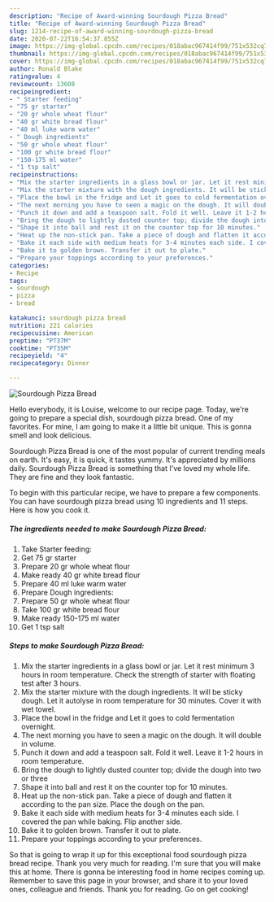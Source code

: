 ```yaml
---
description: "Recipe of Award-winning Sourdough Pizza Bread"
title: "Recipe of Award-winning Sourdough Pizza Bread"
slug: 1214-recipe-of-award-winning-sourdough-pizza-bread
date: 2020-07-22T16:54:37.855Z
image: https://img-global.cpcdn.com/recipes/018abac967414f99/751x532cq70/sourdough-pizza-bread-recipe-main-photo.jpg
thumbnail: https://img-global.cpcdn.com/recipes/018abac967414f99/751x532cq70/sourdough-pizza-bread-recipe-main-photo.jpg
cover: https://img-global.cpcdn.com/recipes/018abac967414f99/751x532cq70/sourdough-pizza-bread-recipe-main-photo.jpg
author: Ronald Blake
ratingvalue: 4
reviewcount: 13608
recipeingredient:
- " Starter feeding"
- "75 gr starter"
- "20 gr whole wheat flour"
- "40 gr white bread flour"
- "40 ml luke warm water"
- " Dough ingredients"
- "50 gr whole wheat flour"
- "100 gr white bread flour"
- "150-175 ml water"
- "1 tsp salt"
recipeinstructions:
- "Mix the starter ingredients in a glass bowl or jar. Let it rest minimum 3 hours in room temperature. Check the strength of starter with floating test after 3 hours."
- "Mix the starter mixture with the dough ingredients. It will be sticky dough. Let it autolyse in room temperature for 30 minutes. Cover it with wet towel."
- "Place the bowl in the fridge and Let it goes to cold fermentation overnight."
- "The next morning you have to seen a magic on the dough. It will double in volume."
- "Punch it down and add a teaspoon salt. Fold it well. Leave it 1-2 hours in room temperature."
- "Bring the dough to lightly dusted counter top; divide the dough into two or three"
- "Shape it into ball and rest it on the counter top for 10 minutes."
- "Heat up the non-stick pan. Take a piece of dough and flatten it according to the pan size. Place the dough on the pan."
- "Bake it each side with medium heats for 3-4 minutes each side. I covered the pan while baking. Flip another side."
- "Bake it to golden brown. Transfer it out to plate."
- "Prepare your toppings according to your preferences."
categories:
- Recipe
tags:
- sourdough
- pizza
- bread

katakunci: sourdough pizza bread 
nutrition: 221 calories
recipecuisine: American
preptime: "PT37M"
cooktime: "PT35M"
recipeyield: "4"
recipecategory: Dinner

---
```



![Sourdough Pizza Bread](https://img-global.cpcdn.com/recipes/018abac967414f99/751x532cq70/sourdough-pizza-bread-recipe-main-photo.jpg)

Hello everybody, it is Louise, welcome to our recipe page. Today, we're going to prepare a special dish, sourdough pizza bread. One of my favorites. For mine, I am going to make it a little bit unique. This is gonna smell and look delicious.

Sourdough Pizza Bread is one of the most popular of current trending meals on earth. It's easy, it is quick, it tastes yummy. It's appreciated by millions daily. Sourdough Pizza Bread is something that I've loved my whole life. They are fine and they look fantastic.




To begin with this particular recipe, we have to prepare a few components. You can have sourdough pizza bread using 10 ingredients and 11 steps. Here is how you cook it.

<!--inarticleads1-->

##### The ingredients needed to make Sourdough Pizza Bread:

1. Take  Starter feeding:
1. Get 75 gr starter
1. Prepare 20 gr whole wheat flour
1. Make ready 40 gr white bread flour
1. Prepare 40 ml luke warm water
1. Prepare  Dough ingredients:
1. Prepare 50 gr whole wheat flour
1. Take 100 gr white bread flour
1. Make ready 150-175 ml water
1. Get 1 tsp salt




<!--inarticleads2-->

##### Steps to make Sourdough Pizza Bread:

1. Mix the starter ingredients in a glass bowl or jar. Let it rest minimum 3 hours in room temperature. Check the strength of starter with floating test after 3 hours.
1. Mix the starter mixture with the dough ingredients. It will be sticky dough. Let it autolyse in room temperature for 30 minutes. Cover it with wet towel.
1. Place the bowl in the fridge and Let it goes to cold fermentation overnight.
1. The next morning you have to seen a magic on the dough. It will double in volume.
1. Punch it down and add a teaspoon salt. Fold it well. Leave it 1-2 hours in room temperature.
1. Bring the dough to lightly dusted counter top; divide the dough into two or three
1. Shape it into ball and rest it on the counter top for 10 minutes.
1. Heat up the non-stick pan. Take a piece of dough and flatten it according to the pan size. Place the dough on the pan.
1. Bake it each side with medium heats for 3-4 minutes each side. I covered the pan while baking. Flip another side.
1. Bake it to golden brown. Transfer it out to plate.
1. Prepare your toppings according to your preferences.




So that is going to wrap it up for this exceptional food sourdough pizza bread recipe. Thank you very much for reading. I'm sure that you will make this at home. There is gonna be interesting food in home recipes coming up. Remember to save this page in your browser, and share it to your loved ones, colleague and friends. Thank you for reading. Go on get cooking!
